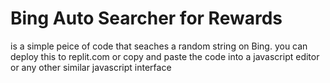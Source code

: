 <h1>Bing Auto Searcher for Rewards</h1>
<p>is a simple peice of code that seaches a random string on Bing.
you can deploy this to replit.com or copy and paste the code into a javascript editor or any other similar javascript interface</p>
